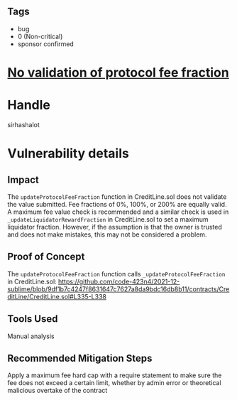 ## Tags

- bug
- 0 (Non-critical)
- sponsor confirmed

# [No validation of protocol fee fraction](https://github.com/code-423n4/2021-12-sublime-findings/issues/84) 

# Handle

sirhashalot


# Vulnerability details

## Impact

The `updateProtocolFeeFraction` function in CreditLine.sol does not validate the value submitted. Fee fractions of 0%, 100%, or 200% are equally valid. A maximum fee value check is recommended and a similar check is used in `_updateLiquidatorRewardFraction` in CreditLine.sol to set a maximum liquidator fraction. However, if the assumption is that the owner is trusted and does not make mistakes, this may not be considered a problem.
 
## Proof of Concept

The `updateProtocolFeeFraction` function calls `_updateProtocolFeeFraction` in CreditLine.sol:
https://github.com/code-423n4/2021-12-sublime/blob/9df1b7c4247f8631647c7627a8da9bdc16db8b11/contracts/CreditLine/CreditLine.sol#L335-L338 

## Tools Used

Manual analysis

## Recommended Mitigation Steps

Apply a maximum fee hard cap with a require statement to make sure the fee does not exceed a certain limit, whether by admin error or theoretical malicious overtake of the contract

